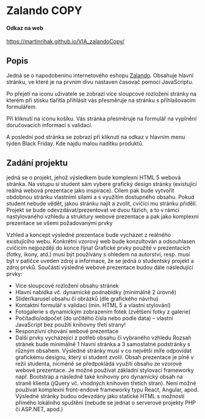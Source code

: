 # Zalando COPY

#### Odkaz na web
https://martinrihak.github.io/VIA_zalandoCopy/

## Popis

Jedná se o napodobeninu internetového eshopu [Zalando](https://www.zalando.cz/). Obsahuje hlavní stránku, ve které je na prvnim divu nastaven časovač pomocí JavaScriptu. 

Po přejetí na iconu uživatele se zobrazí více sloupcové rozložení stránky na kterém při stisku tlařítla přihlásit vás přesměruje na stránku s přihlašovacím formulářem.

Při kliknutí na iconu košíku. Vás stránka přesměruje na formulář na vyplnění doručovacích informací s validací.

A poslední pod stránka se zobrazí při kliknutí na odkaz v hlavním menu týden Black Friday. Kde najdu malou nadítku produktů.

## Zadání projektu

jedná se o projekt, jehož výsledkem bude komplexní HTML 5 webová stránka.
Na vstupu si student sám vybere grafický design stránky (existující reálná webová
prezentace jako inspirace). Cílem pak bude vytvořit obdobnou stránku vlastními silami a
s využitím dostupného obsahu. Pokud student nebude vědět, jakou stránku najít a zvolit,
cvičící mu stránku přidělí. Projekt se bude odevzdávat/prezentovat ve dvou fázích, a to
v rámci nastylovaného vzhledu a struktury webové prezentace a pak jako komplexní
prezentace se všemi požadovanými prvky


Vzhled a koncept výsledné prezentace bude vycházet z reálného existujícího webu.
Konkrétní vzorový web bude konzultován a odsouhlasen cvičícím nejpozději do
konce října!
Grafické prvky použité v prezentacích (fotky, ikony, atd.) musí být používány s ohledem na
autorství, resp. musí být v patičce uveden zdroj a informace, že se jedná o studentský
projekt a zdroj prvků.
Součástí výsledné webové prezentace budou dále následující prvky:
- Více sloupcové rozložení obsahu stránek
- Hlavní nabídka vč. dynamické podnabídky (minimálně 2 úrovně)
- Slider/karusel obsahu či obrázků (dle grafického návrhu)
- Kontaktní formulář s validací (min. HTML 5 a vlastní stylování)
- Fotogalerie s dynamickým zobrazením fotek (zvětšení fotky z galerie)
- Počítadlo/odpočet (do určitého čísla nebo podle data) – vlastní JavaScript bez
použití knihovny třetí strany!
- Responzivní chování webové prezentace
- Další prvky vycházející z potřeb obsahu či vybraného vzhledu
Rozsah stránek bude minimálně 1 hlavní stránka a 3 samostatné podstránky s různým
obsahem. Výsledné stránky musí v co největší míře odpovídat grafickému designu, který
si student zvolil. Obsah prezentace je plně v režii studenta, nicméně se předpokládá
využití obsahu ze vzorové webové prezentace.
Je možné používat základní stylovací frameworky např. Bootstrap a následně také
knihovny pro dynamický obsah na straně klienta (jQuery vč. vhodných knihoven třetích
stran). Není možné používat komplexní front-endové frameworky typu React, Angular,
apod.
Výsledné stránky budou odevzdány jako statické HTML s možností přímého lokálního
spuštění (nebude se jednat o serverové projekty PHP či ASP.NET, apod.)